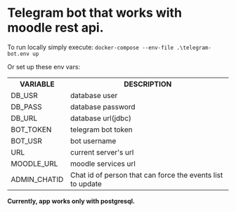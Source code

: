 # Telegram bot that works with moodle rest api.
To run locally simply execute:
``docker-compose --env-file .\telegram-bot.env up``

Or set up these env vars:
<table>
<tr><th>VARIABLE</th><th>DESCRIPTION</th></tr>
<tr><td>DB_USR</td><td>database user</td></tr>
<tr><td>DB_PASS</td><td>database password</td></tr>
<tr><td>DB_URL</td><td>database url(jdbc)</td></tr>
<tr><td>BOT_TOKEN</td><td>telegram bot token</td></tr>
<tr><td>BOT_USR</td><td>bot username</td></tr>
<tr><td>URL</td><td>current server's url</td></tr>
<tr><td>MOODLE_URL</td><td>moodle services url</td></tr>
<tr><td>ADMIN_CHATID</td><td>Chat id of person that can force the events list to update</td></tr>
</table>

**Currently, app works only with postgresql.**